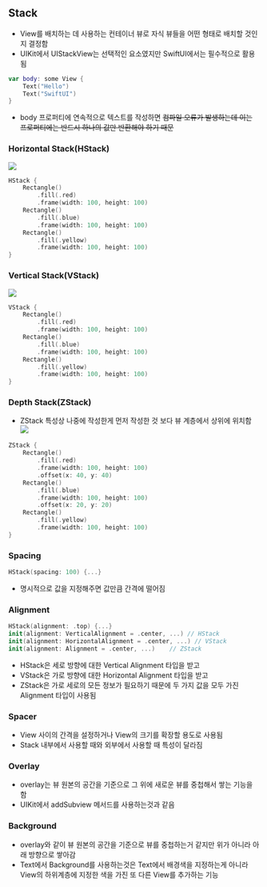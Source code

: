 ## Stack
- View를 배치하는 데 사용하는 컨테이너 뷰로 자식 뷰들을 어떤 형태로 배치할 것인지 결정함
- UIKit에서 UIStackView는 선택적인 요소였지만 SwiftUI에서는 필수적으로 활용됨

```swift
var body: some View {
    Text("Hello")
    Text("SwiftUI")
}
```
- body 프로퍼티에 연속적으로 텍스트를 작성하면 ~~컴파일 오류가 발생하는데 이는 프로퍼티에는 반드시 하나의 값만 반환해야 하기 때문~~

### Horizontal Stack(HStack)
![](https://velog.velcdn.com/images/whk1140/post/c33308d5-fa61-4300-a095-163c55a2e949/image.png)
```swift
HStack {
    Rectangle()
        .fill(.red)
        .frame(width: 100, height: 100)
    Rectangle()
        .fill(.blue)
        .frame(width: 100, height: 100)
    Rectangle()
        .fill(.yellow)
        .frame(width: 100, height: 100)
}
```
### Vertical Stack(VStack)
![](https://velog.velcdn.com/images/whk1140/post/1630f167-bed2-4b70-9e6b-7b5761a5f135/image.png)
```swift
VStack {
    Rectangle()
        .fill(.red)
        .frame(width: 100, height: 100)
    Rectangle()
        .fill(.blue)
        .frame(width: 100, height: 100)
    Rectangle()
        .fill(.yellow)
        .frame(width: 100, height: 100)
}
```
### Depth Stack(ZStack)
- ZStack 특성상 나중에 작성한게 먼저 작성한 것 보다 뷰 계층에서 상위에 위치함
![](https://velog.velcdn.com/images/whk1140/post/898eb72d-930a-4669-935e-e928211d41b2/image.png)
```swift
ZStack {
    Rectangle()
        .fill(.red)
        .frame(width: 100, height: 100)
        .offset(x: 40, y: 40)
    Rectangle()
        .fill(.blue)
        .frame(width: 100, height: 100)
        .offset(x: 20, y: 20)
    Rectangle()
        .fill(.yellow)
        .frame(width: 100, height: 100)
}
```

### Spacing
```swift
HStack(spacing: 100) {...}
```
- 명시적으로 값을 지정해주면 값만큼 간격에 떨어짐

### Alignment
```swift
HStack(alignment: .top) {...}
init(alignment: VerticalAlignment = .center, ...) // HStack
init(alignment: HorizontalAlignment = .center, ...) // VStack
init(alignment: Alignment = .center, ...)    // ZStack
```
- HStack은 세로 방향에 대한 Vertical Alignment 타입을 받고 
- VStack은 가로 방향에 대한 Horizontal Alignment 타입을 받고
- ZStack은 가로 세로의 모든 정보가 필요하기 때문에 두 가지 값을 모두 가진 Alignment 타입이 사용됨

### Spacer
- View 사이의 간격을 설정하거나 View의 크기를 확장할 용도로 사용됨
- Stack 내부에서 사용할 때와 외부에서 사용할 때 특성이 달라짐

### Overlay
- overlay는 뷰 원본의 공간을 기준으로 그 위에 새로운 뷰를 중첩해서 쌓는 기능을 함
- UIKit에서 addSubview 메서드를 사용하는것과 같음

### Background
- overlay와 같이 뷰 원본의 공간을 기준으로 뷰를 중첩하는거 같지만 위가 아니라 아래 방향으로 쌓아감
- Text에서 Background를 사용하는것은 Text에서 배경색을 지정하는게 아니라 View의 하위계층에 지정한 색을 가진 또 다른 View를 추가하는 기능
